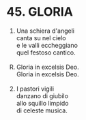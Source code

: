 # 45. GLORIA

<ol>
  <li>Una schiera d'angeli<br>
    canta su nel cielo<br>
    e le valli eccheggiano<br>
    quel festoso cantico.</li><br>
  
  <li type="A" value="18">Gloria in excelsis Deo.<br>
    Gloria in excelsis Deo.</li><br>
  
  <li value="2">I pastori vigili<br>
    danzano di giubilo<br>
    allo squillo limpido<br>
    di celeste musica.</li>
</ol>
